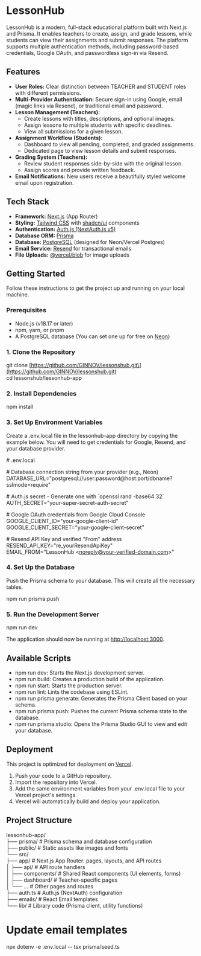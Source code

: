 # **LessonHub**

LessonHub is a modern, full-stack educational platform built with Next.js and Prisma. It enables teachers to create, assign, and grade lessons, while students can view their assignments and submit responses. The platform supports multiple authentication methods, including password-based credentials, Google OAuth, and passwordless sign-in via Resend.

## **Features**

* **User Roles:** Clear distinction between TEACHER and STUDENT roles with different permissions.  
* **Multi-Provider Authentication:** Secure sign-in using Google, email (magic links via Resend), or traditional email and password.  
* **Lesson Management (Teachers):**  
  * Create lessons with titles, descriptions, and optional images.  
  * Assign lessons to multiple students with specific deadlines.  
  * View all submissions for a given lesson.  
* **Assignment Workflow (Students):**  
  * Dashboard to view all pending, completed, and graded assignments.  
  * Dedicated page to view lesson details and submit responses.  
* **Grading System (Teachers):**  
  * Review student responses side-by-side with the original lesson.  
  * Assign scores and provide written feedback.  
* **Email Notifications:** New users receive a beautifully styled welcome email upon registration.

## **Tech Stack**

* **Framework:** [Next.js](https://nextjs.org/) (App Router)  
* **Styling:** [Tailwind CSS](https://tailwindcss.com/) with [shadcn/ui](https://ui.shadcn.com/) components  
* **Authentication:** [Auth.js (NextAuth.js v5)](https://authjs.dev/)  
* **Database ORM:** [Prisma](https://www.prisma.io/)  
* **Database:** [PostgreSQL](https://www.postgresql.org/) (designed for Neon/Vercel Postgres)  
* **Email Service:** [Resend](https://resend.com/) for transactional emails  
* **File Uploads:** [@vercel/blob](https://vercel.com/storage/blob) for image uploads

## **Getting Started**

Follow these instructions to get the project up and running on your local machine.

### **Prerequisites**

* Node.js (v18.17 or later)  
* npm, yarn, or pnpm  
* A PostgreSQL database (You can set one up for free on [Neon](https://neon.tech/))

### **1\. Clone the Repository**

git clone \[https://github.com/GINNOV/lessonshub.git\](https://github.com/GINNOV/lessonshub.git)  
cd lessonshub/lessonhub-app

### **2\. Install Dependencies**

npm install

### **3\. Set Up Environment Variables**

Create a .env.local file in the lessonhub-app directory by copying the example below. You will need to get credentials for Google, Resend, and your database provider.

\# .env.local

\# Database connection string from your provider (e.g., Neon)  
DATABASE\_URL="postgresql://user:password@host:port/dbname?sslmode=require"

\# Auth.js secret \- Generate one with \`openssl rand \-base64 32\`  
AUTH\_SECRET="your-super-secret-auth-secret"

\# Google OAuth credentials from Google Cloud Console  
GOOGLE\_CLIENT\_ID="your-google-client-id"  
GOOGLE\_CLIENT\_SECRET="your-google-client-secret"

\# Resend API Key and verified "From" address  
RESEND\_API\_KEY="re\_yourResendApiKey"  
EMAIL\_FROM="LessonHub \<noreply@your-verified-domain.com\>"

### **4\. Set Up the Database**

Push the Prisma schema to your database. This will create all the necessary tables.

npm run prisma:push

### **5\. Run the Development Server**

npm run dev

The application should now be running at [http://localhost:3000](https://www.google.com/search?q=http://localhost:3000).

## **Available Scripts**

* npm run dev: Starts the Next.js development server.  
* npm run build: Creates a production build of the application.  
* npm run start: Starts the production server.  
* npm run lint: Lints the codebase using ESLint.  
* npm run prisma:generate: Generates the Prisma Client based on your schema.  
* npm run prisma:push: Pushes the current Prisma schema state to the database.  
* npm run prisma:studio: Opens the Prisma Studio GUI to view and edit your database.

## **Deployment**

This project is optimized for deployment on [Vercel](https://vercel.com/).

1. Push your code to a GitHub repository.  
2. Import the repository into Vercel.  
3. Add the same environment variables from your .env.local file to your Vercel project's settings.  
4. Vercel will automatically build and deploy your application.

## **Project Structure**

lessonhub-app/  
├── prisma/               \# Prisma schema and database configuration  
├── public/               \# Static assets like images and fonts  
└── src/  
    ├── app/              \# Next.js App Router: pages, layouts, and API routes  
    │   ├── api/          \# API route handlers  
    │   ├── components/   \# Shared React components (UI elements, forms)  
    │   ├── dashboard/    \# Teacher-specific pages  
    │   └── ...           \# Other pages and routes  
    ├── auth.ts           \# Auth.js (NextAuth) configuration  
    ├── emails/           \# React Email templates  
    └── lib/              \# Library code (Prisma client, utility functions)  
    
# Update email templates
npx dotenv -e .env.local -- tsx prisma/seed.ts
